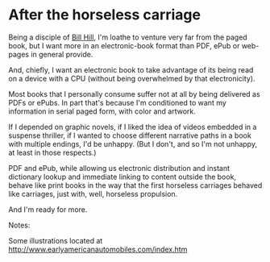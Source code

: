 After the horseless carriage
============================

Being a disciple of [Bill Hill](www.billhillsite.com/osprey.doc), I'm loathe to venture very far from the paged book, but I want more in an electronic-book format than PDF, ePub or web-pages in general provide.

And, chiefly, I want an electronic book to take advantage of its being read on a device with a CPU (without being overwhelmed by that electronicity).

Most books that I personally consume suffer not at all by being delivered as PDFs or ePubs. In part that's because I'm conditioned to want my information in serial paged form, with color and artwork.

If I depended on graphic novels, if I liked the idea of videos embedded in a suspense thriller, if I wanted to choose different narrative paths in a book with multiple endings, I'd be unhappy. (But I don't, and so I'm not unhappy, at least in those respects.)

PDF and ePub, while allowing us electronic distribution and instant dictionary lookup and immediate linking to content outside the book, behave like print books in the way that the first horseless carriages behaved like carriages, just with, well, horseless propulsion.

And I'm ready for more.



Notes:

Some illustrations located at http://www.earlyamericanautomobiles.com/index.htm
